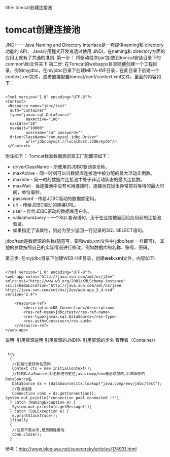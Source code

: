 title: tomcat创建连接池 

#  tomcat创建连接池 
JNDI——Java Naming and Directory Interface是一套提供naming和 directory功能的 API，
Java应用程式开发者透过使用 JNDI，在naming和 directory方面的应用上就有了共通的准则.
第一步：
将驱动程序(jar包)放到tomcat安装目录下的common\lib文件夹下
第二步:
在Tomcat的webapps目录随便创建一个工程目录，例如myjdbc。在myjdbc目录下创建META-INF目录，在此目录下创建一个context.xml文件，或者直接配置tomcat/conf/context.xml文件。里面的内容如下： 
```

<?xml version="1.0" encoding="UTF-8"?> 
<Context>
 <Resource name="jdbc/test" 
  auth="Container" 
  type="javax.sql.DataSource"
         maxActive="100" 
  maxIdle="30" 
  maxWait="10000"
         username="sa" password="" 
  driverClassName="com.mysql.jdbc.Driver"
         url="jdbc:mysql://localhost:3306/mydb"/>
 </Context>

```
 

附注如下：
Tomcat标准数据源资源工厂配置项如下：
* driverClassName - 所使用的JDBC驱动类全称。
* maxActive - 同一时刻可以自数据库连接池中被分配的最大活动实例数。
* maxIdle - 同一时刻数据库连接池中处于非活动状态的最大连接数。
* maxWait - 当连接池中没有可用连接时，连接池在抛出异常前将等待的最大时间，单位毫秒。
* password - 传给JDBC驱动的数据库密码。
* url - 传给JDBC驱动的连接URL。
* user - 传给JDBC驱动的数据库用户名。
* validationQuery - 一个SQL查询语句，用于在连接被返回给应用前的连接池验证。
* 如果指定了该属性，则必为至少返回一行记录的SQL SELECT语句。


jdbc/test是数据源的名称(随意写，要和web.xml文件中 <res-ref-name>jdbc/test</res-ref-name> 一样即可)，
其他的参数按照自己的实际情况进行修改，例如数据库的名称、账号、密码。

第三步:
在myjdbc目录下创建WEB-INF目录，创建**web.xml**文件，内容如下: 

```

<?xml version="1.0" encoding="UTF-8"?> 
<web-app xmlns="http://java.sun.com/xml/ns/j2ee" 
xmlns:xsi="http://www.w3.org/2001/XMLSchema-instance" 
xsi:schemaLocation="http://java.sun.com/xml/ns/j2ee http://java.sun.com/xml/ns/j2ee/web-app_2_4.xsd" 
version="2.4"> 

    <resource-ref> 
        <description>DB Connection</description> 
        <res-ref-name>jdbc/test</res-ref-name> 
        <res-type>javax.sql.DataSource</res-type> 
        <res-auth>Container</res-auth> 
    </resource-ref> 
</web-app>

``` 

说明:
<resource-ref>
<descrtiption>引用资源说明</descrtiption>
<res-ref-name>引用资源的JNDI名</res-ref-name>
<res-type>引用资源的类名</res-type>
<res-auth>管理者（Container）</res-auth><!--Container－容器管理 Application－Web应用管理-->
</resource-ref>

```

 try
  {
   //初始化查找命名空间
   Context ctx = new InitialContext(); 
   //找到DataSource,对名称进行定位java:comp/env是必须加的,后面跟你的DataSource名
   DataSource ds = (DataSource)ctx.lookup("java:comp/env/jdbc/test");
   //取出连接
   Connection conn = ds.getConnection();
System.out.println("connection pool connected !!");   
  } catch (NamingException e) {
   System.out.println(e.getMessage());
  } catch (SQLException e) {
   e.printStackTrace();
  }finally
  {
   //注意不是关闭,是放回连接池.
   conn.close();
  }

```

参考：http://www.blogjava.net/supercrsky/articles/174931.html